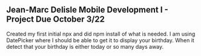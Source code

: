 Jean-Marc Delisle
Mobile Development I - Project
Due October 3/22
---

Created my first initial npx and did npm install of what is needed.
I am using DatePicker where I should be able to get it to display your birthday. When it detect that your birthday is either today or so many days away.
